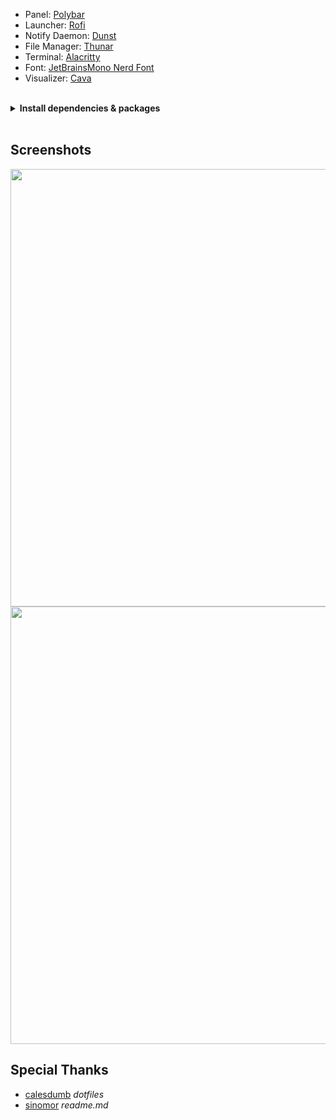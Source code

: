 <!--
<img align="right" width="60%" src="./freebsd_screenshot.png">
<img align="right" width="60%" src="./rofi_screenshot.png"> 
-->

- Panel: [Polybar](https://github.com/polybar/polybar)
- Launcher: [Rofi](https://github.com/davatorium/rofi)
- Notify Daemon: [Dunst](https://github.com/dunst-project/dunst)
- File Manager: [Thunar](https://gitlab.xfce.org/xfce/thunar)
- Terminal: [Alacritty](https://github.com/alacritty/alacritty)
- Font: [JetBrainsMono Nerd Font](https://www.nerdfonts.com/) 
- Visualizer: [Cava](https://github.com/karlstav/cava)

<br>


<details>
<summary><b>Install dependencies & packages</b></summary>
<br>

> Some dependencies / packages (not all)

```sh
alacritty zsh nerd-fonts noto polybar sysutils/py-ranger rofi dunst \
htop gdu firefox pulseaudio \
pfetch cava cowsay starfetch cbonsai tty-clock \
```

</details>
<br>
  
## Screenshots
<img src="https://imgur.com/qu50DJ1.png" width=700>
<img src="https://i.imgur.com/JNFyD9S.png" width=700>
   

## Special Thanks
- [calesdumb](https://github.com/calesdumb/dotfiles) *dotfiles*
- [sinomor](https://github.com/Sinomor/dots) *readme.md*
